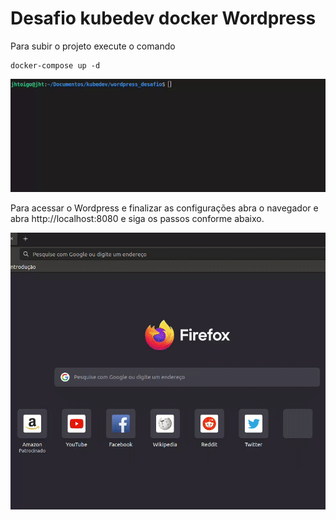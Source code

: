 # Desafio kubedev docker Wordpress

Para subir o projeto execute o comando

```
docker-compose up -d
```



![](docs/docker-compose.gif)


Para acessar o Wordpress e finalizar as configurações abra o navegador e abra http://localhost:8080 e siga os passos conforme abaixo.

![](docs/wordpress.gif)